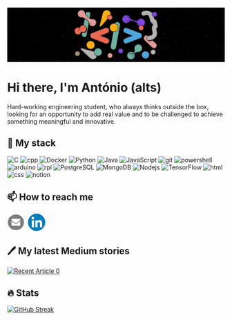 <a style="display: block; width: 100%;"><img src="assets/cover.jpg" alt="Cover Image"></a>

# Hi there, I'm António (alts)

Hard-working engineering student, who always thinks outside the box, looking for an opportunity to add real value and to be challenged to achieve something meaningful and innovative.

🌱 My stack
---
<p>
  <img alt="C" src="https://img.shields.io/badge/C-00599C?style=flat-square&logo=c&logoColor=white" />
  <img alt="cpp" src="https://img.shields.io/badge/C%2B%2B-00599C?style=flat-square&logo=c%2B%2B&logoColor=white" />
  <img alt="Docker" src="https://img.shields.io/badge/-Docker-46a2f1?style=flat-square&logo=docker&logoColor=white" />
  <img alt="Python" src="https://img.shields.io/badge/Python-3776AB?style=flat-square&logo=python&logoColor=white" />
  <img alt="Java" src="https://img.shields.io/badge/Java-ED8B00?style=flat-square&logo=openjdk&logoColor=white" />
  <img alt="JavaScript" src="https://img.shields.io/badge/JavaScript-F7DF1E?style=flat-square&logo=javascript&logoColor=black" />
  <img alt="git" src="https://img.shields.io/badge/-Git-F05032?style=flat-square&logo=git&logoColor=white" />
  <img alt="powershell" src="https://img.shields.io/badge/powershell-5391FE?style=flat-square&logo=powershell&logoColor=white" />
  <img alt="arduino" src="https://img.shields.io/badge/Arduino-00979D?style=flat-square&logo=Arduino&logoColor=white" />
  <img alt="rpi" src="https://img.shields.io/badge/Raspberry%20Pi-A22846?style=flat-square&logo=Raspberry%20Pi&logoColor=white" />
  <img alt="PostgreSQL" src="https://img.shields.io/badge/PostgreSQL-316192?style=flat-square&logo=postgresql&logoColor=white" />
  <img alt="MongoDB" src="https://img.shields.io/badge/-MongoDB-13aa52?style=flat-square&logo=mongodb&logoColor=white" />
  <img alt="Nodejs" src="https://img.shields.io/badge/-Nodejs-43853d?style=flat-square&logo=Node.js&logoColor=white" />
  <img alt="TensorFlow" src="https://img.shields.io/badge/TensorFlow-FF6F00?style=flat-square&logo=tensorflow&logoColor=white" />
  <img alt="html" src="https://img.shields.io/badge/HTML-239120?style=flat-square&logo=html5&logoColor=white" />
  <img alt="css" src="https://img.shields.io/badge/CSS-239120?style=flat-square&logo=css3&logoColor=white" />
  <img alt="notion" src="https://img.shields.io/badge/Notion-000000?style=flat-square&logo=notion&logoColor=white" />
</p>

📫 How to reach me
---
<a href="mailto:altsmpegado@gmail.com"><img src="assets/email.png" title="Email" alt="Email" width="40" height="40"/></a>&nbsp;
<a href="https://www.linkedin.com/in/altsmpegado/"><img src="assets/linkedin.png" title="Linkedin" alt="Linkedin" width="40" height="40"/></a>&nbsp;

🖊️ My latest Medium stories
---
<a target="_blank" href="https://github-readme-medium-recent-article.vercel.app/medium/@altsmpegado/0" style="display: block; width: 100%;"><img src="https://github-readme-medium-recent-article.vercel.app/medium/@altsmpegado/0" alt="Recent Article 0"></a>

<!--⚡ Fun fact
---
-->
🔥 Stats
---
<a href="https://git.io/streak-stats">
  <img src="https://streak-stats.demolab.com?user=altsmpegado&theme=dark" alt="GitHub Streak"/>
</a>

